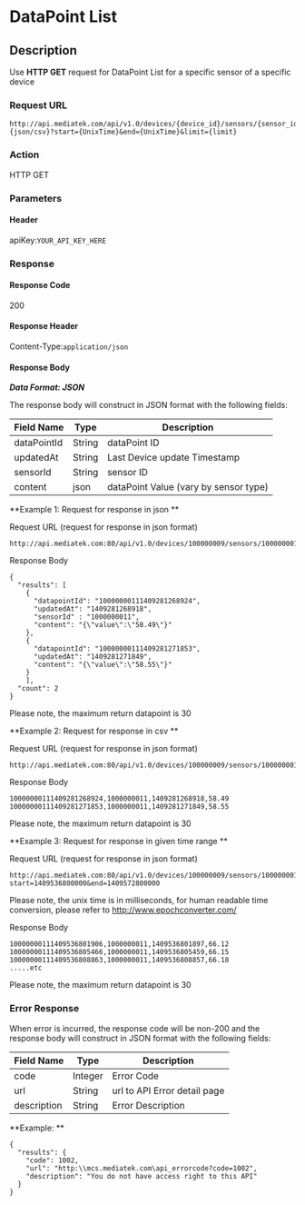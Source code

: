 # DataPoint List

## Description

Use **HTTP GET** request for DataPoint List for a specific sensor of a specific device

### Request URL

```
http://api.mediatek.com/api/v1.0/devices/{device_id}/sensors/{sensor_id}/datapoints.{json/csv}?start={UnixTime}&end={UnixTime}&limit={limit}
```

### Action
HTTP GET

### Parameters

#### Header

apiKey:`YOUR_API_KEY_HERE`

### Response

#### Response Code
200

#### Response Header

Content-Type:`application/json`
#### Response Body

***Data Format: JSON***

The response body will construct in JSON format with the following fields:

| Field Name | Type |Description|
| --- | --- | --- |
| dataPointId | String | dataPoint ID |
| updatedAt | String | Last Device update Timestamp |
| sensorId | String | sensor ID |
| content | json | dataPoint Value (vary by sensor type) |


**Example 1: Request for response in json **

Request URL (request for response in json format)
```
http://api.mediatek.com:80/api/v1.0/devices/100000009/sensors/1000000011/datapoints.json
```
Response Body

```
{
  "results": [
    {
      "datapointId": "10000000111409281268924",
      "updatedAt": "1409281268918",
      "sensorId" : "1000000011",
      "content": "{\"value\":\"58.49\"}"
    },
    {
      "datapointId": "10000000111409281271853",
      "updatedAt": "1409281271849",
      "content": "{\"value\":\"58.55\"}"
    }
    ],
  "count": 2
}
```
Please note, the maximum return datapoint is 30

**Example 2: Request for response in csv **

Request URL (request for response in json format)
```
http://api.mediatek.com:80/api/v1.0/devices/100000009/sensors/1000000011/datapoints.csv
```
Response Body

```
10000000111409281268924,1000000011,1409281268918,58.49
10000000111409281271853,1000000011,1409281271849,58.55
```
Please note, the maximum return datapoint is 30

**Example 3: Request for response in given time range **

Request URL (request for response in json format)
```
http://api.mediatek.com:80/api/v1.0/devices/100000009/sensors/1000000011/datapoints.csv?start=1409536800000&end=1409572800000
```
Please note, the unix time is in milliseconds, for human readable time conversion, please refer to http://www.epochconverter.com/

Response Body

```
10000000111409536801906,1000000011,1409536801897,66.12
10000000111409536805466,1000000011,1409536805459,66.15
10000000111409536808863,1000000011,1409536808857,66.18
.....etc
```
Please note, the maximum return datapoint is 30


### Error Response

When error is incurred, the response code will be non-200 and the response body will construct in JSON format with the following fields:

| Field Name | Type |Description|
| --- | --- | --- |
| code | Integer | Error Code |
| url | String | url to API Error detail page |
| description | String | Error Description |

**Example: **
```
{
  "results": {
    "code": 1002,
    "url": "http:\\mcs.mediatek.com\api_errorcode?code=1002",
    "description": "You do not have access right to this API"
  }
}
```

